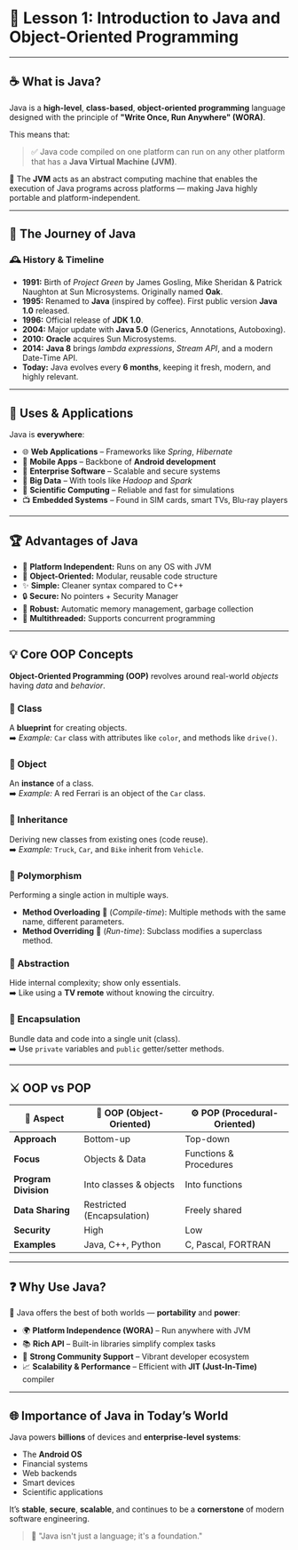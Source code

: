# 📘 Lesson 1: Introduction to Java and Object-Oriented Programming

---

## ☕ What is Java?

Java is a **high-level**, **class-based**, **object-oriented programming** language designed with the principle of **"Write Once, Run Anywhere" (WORA)**.

This means that:

> ✅ Java code compiled on one platform can run on any other platform that has a **Java Virtual Machine (JVM)**.

🧠 The **JVM** acts as an abstract computing machine that enables the execution of Java programs across platforms — making Java highly portable and platform-independent.

---

## 📜 The Journey of Java

### 🕰️ History & Timeline

- **1991:** Birth of *Project Green* by James Gosling, Mike Sheridan & Patrick Naughton at Sun Microsystems. Originally named **Oak**.
- **1995:** Renamed to **Java** (inspired by coffee). First public version **Java 1.0** released.
- **1996:** Official release of **JDK 1.0**.
- **2004:** Major update with **Java 5.0** (Generics, Annotations, Autoboxing).
- **2010:** **Oracle** acquires Sun Microsystems.
- **2014:** **Java 8** brings *lambda expressions*, *Stream API*, and a modern Date-Time API.
- **Today:** Java evolves every **6 months**, keeping it fresh, modern, and highly relevant.

---

## 🧰 Uses & Applications

Java is **everywhere**:

- 🌐 **Web Applications** – Frameworks like *Spring*, *Hibernate*
- 📱 **Mobile Apps** – Backbone of **Android development**
- 🏢 **Enterprise Software** – Scalable and secure systems
- 💾 **Big Data** – With tools like *Hadoop* and *Spark*
- 🔬 **Scientific Computing** – Reliable and fast for simulations
- 📺 **Embedded Systems** – Found in SIM cards, smart TVs, Blu-ray players

---

## 🏆 Advantages of Java

- 🚀 **Platform Independent:** Runs on any OS with JVM
- 🧱 **Object-Oriented:** Modular, reusable code structure
- ✨ **Simple:** Cleaner syntax compared to C++
- 🔒 **Secure:** No pointers + Security Manager
- 💪 **Robust:** Automatic memory management, garbage collection
- 🧵 **Multithreaded:** Supports concurrent programming

---

## 💡 Core OOP Concepts

**Object-Oriented Programming (OOP)** revolves around real-world *objects* having *data* and *behavior*.

### 🔹 Class

A **blueprint** for creating objects.  
➡️ *Example:* `Car` class with attributes like `color`, and methods like `drive()`.

### 🔹 Object

An **instance** of a class.  
➡️ *Example:* A red Ferrari is an object of the `Car` class.

### 🔹 Inheritance

Deriving new classes from existing ones (code reuse).  
➡️ *Example:* `Truck`, `Car`, and `Bike` inherit from `Vehicle`.

### 🔹 Polymorphism

Performing a single action in multiple ways.

- **Method Overloading** 🔁 (*Compile-time*): Multiple methods with the same name, different parameters.
- **Method Overriding** 🔁 (*Run-time*): Subclass modifies a superclass method.

### 🔹 Abstraction

Hide internal complexity; show only essentials.  
➡️ Like using a **TV remote** without knowing the circuitry.

### 🔹 Encapsulation

Bundle data and code into a single unit (class).  
➡️ Use `private` variables and `public` getter/setter methods.

---

## ⚔️ OOP vs POP

| 🧩 **Aspect** | 🧱 **OOP** (Object-Oriented) | ⚙️ **POP** (Procedural-Oriented) |
|--------------|-----------------------------|-----------------------------|
| **Approach** | Bottom-up                   | Top-down                    |
| **Focus**    | Objects & Data              | Functions & Procedures      |
| **Program Division** | Into classes & objects | Into functions             |
| **Data Sharing** | Restricted (Encapsulation) | Freely shared              |
| **Security** | High                        | Low                         |
| **Examples** | Java, C++, Python           | C, Pascal, FORTRAN          |

---

## ❓ Why Use Java?

🧩 Java offers the best of both worlds — **portability** and **power**:

- 🌍 **Platform Independence (WORA)** – Run anywhere with JVM
- 📚 **Rich API** – Built-in libraries simplify complex tasks
- 👥 **Strong Community Support** – Vibrant developer ecosystem
- 📈 **Scalability & Performance** – Efficient with **JIT (Just-In-Time)** compiler

---

## 🌐 Importance of Java in Today’s World

Java powers **billions** of devices and **enterprise-level systems**:

- The **Android OS**
- Financial systems
- Web backends
- Smart devices
- Scientific applications

It’s **stable**, **secure**, **scalable**, and continues to be a **cornerstone** of modern software engineering.

> 💬 "Java isn't just a language; it's a foundation."

